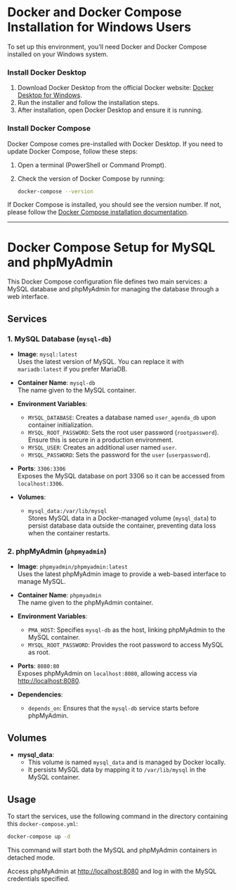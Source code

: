 
# Docker and Docker Compose Installation for Windows Users

To set up this environment, you'll need Docker and Docker Compose installed on your Windows system.

### Install Docker Desktop

1. Download Docker Desktop from the official Docker website: [Docker Desktop for Windows](https://www.docker.com/products/docker-desktop).
2. Run the installer and follow the installation steps.
3. After installation, open Docker Desktop and ensure it is running.

### Install Docker Compose

Docker Compose comes pre-installed with Docker Desktop. If you need to update Docker Compose, follow these steps:

1. Open a terminal (PowerShell or Command Prompt).
2. Check the version of Docker Compose by running:

   ```bash
   docker-compose --version
   ```

If Docker Compose is installed, you should see the version number. If not, please follow the [Docker Compose installation documentation](https://docs.docker.com/compose/install/).

---

# Docker Compose Setup for MySQL and phpMyAdmin

This Docker Compose configuration file defines two main services: a MySQL database and phpMyAdmin for managing the database through a web interface.

## Services

### 1. MySQL Database (`mysql-db`)

- **Image**: `mysql:latest`  
  Uses the latest version of MySQL. You can replace it with `mariadb:latest` if you prefer MariaDB.

- **Container Name**: `mysql-db`  
  The name given to the MySQL container.

- **Environment Variables**:
  - `MYSQL_DATABASE`: Creates a database named `user_agenda_db` upon container initialization.
  - `MYSQL_ROOT_PASSWORD`: Sets the root user password (`rootpassword`). Ensure this is secure in a production environment.
  - `MYSQL_USER`: Creates an additional user named `user`.
  - `MYSQL_PASSWORD`: Sets the password for the `user` (`userpassword`).

- **Ports**: `3306:3306`  
  Exposes the MySQL database on port 3306 so it can be accessed from `localhost:3306`.

- **Volumes**:
  - `mysql_data:/var/lib/mysql`  
    Stores MySQL data in a Docker-managed volume (`mysql_data`) to persist database data outside the container, preventing data loss when the container restarts.

### 2. phpMyAdmin (`phpmyadmin`)

- **Image**: `phpmyadmin/phpmyadmin:latest`  
  Uses the latest phpMyAdmin image to provide a web-based interface to manage MySQL.

- **Container Name**: `phpmyadmin`  
  The name given to the phpMyAdmin container.

- **Environment Variables**:
  - `PMA_HOST`: Specifies `mysql-db` as the host, linking phpMyAdmin to the MySQL container.
  - `MYSQL_ROOT_PASSWORD`: Provides the root password to access MySQL as root.

- **Ports**: `8080:80`  
  Exposes phpMyAdmin on `localhost:8080`, allowing access via [http://localhost:8080](http://localhost:8080).

- **Dependencies**:
  - `depends_on`: Ensures that the `mysql-db` service starts before phpMyAdmin.

## Volumes

- **mysql_data**:
  - This volume is named `mysql_data` and is managed by Docker locally.
  - It persists MySQL data by mapping it to `/var/lib/mysql` in the MySQL container.

## Usage

To start the services, use the following command in the directory containing this `docker-compose.yml`:

```bash
docker-compose up -d
```

This command will start both the MySQL and phpMyAdmin containers in detached mode.

Access phpMyAdmin at [http://localhost:8080](http://localhost:8080) and log in with the MySQL credentials specified.

